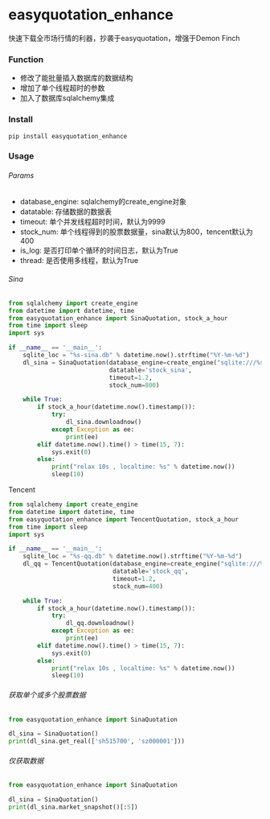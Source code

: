 # easyquotation_enhance

快速下载全市场行情的利器，抄袭于easyquotation，增强于Demon Finch



### Function

- 修改了能批量插入数据库的数据结构
- 增加了单个线程超时的参数
- 加入了数据库sqlalchemy集成



### Install

```
pip install easyquotation_enhance
```



### Usage

###### Params

- database_engine: sqlalchemy的create_engine对象
- datatable: 存储数据的数据表
- timeout: 单个并发线程超时时间，默认为9999
- stock_num: 单个线程得到的股票数据量，sina默认为800，tencent默认为400
- is_log: 是否打印单个循环的时间日志，默认为True
- thread: 是否使用多线程，默认为True

###### Sina

```python
from sqlalchemy import create_engine
from datetime import datetime, time
from easyquotation_enhance import SinaQuotation, stock_a_hour
from time import sleep
import sys

if __name__ == '__main__':
    sqlite_loc = "%s-sina.db" % datetime.now().strftime("%Y-%m-%d")
    dl_sina = SinaQuotation(database_engine=create_engine("sqlite:///%s" % sqlite_loc),
                            datatable='stock_sina',
                            timeout=1.2,
                            stock_num=800)

    while True:
        if stock_a_hour(datetime.now().timestamp()):
            try:
                dl_sina.downloadnow()
            except Exception as ee:
                print(ee)
        elif datetime.now().time() > time(15, 7):
            sys.exit(0)
        else:
            print("relax 10s , localtime: %s" % datetime.now())
            sleep(10)

```

Tencent

```python
from sqlalchemy import create_engine
from datetime import datetime, time
from easyquotation_enhance import TencentQuotation, stock_a_hour
from time import sleep
import sys

if __name__ == '__main__':
    sqlite_loc = "%s-qq.db" % datetime.now().strftime("%Y-%m-%d")
    dl_qq = TencentQuotation(database_engine=create_engine("sqlite:///%s" % sqlite_loc),
                             datatable='stock_qq',
                             timeout=1.2,
                             stock_num=400)

    while True:
        if stock_a_hour(datetime.now().timestamp()):
            try:
                dl_qq.downloadnow()
            except Exception as ee:
                print(ee)
        elif datetime.now().time() > time(15, 7):
            sys.exit(0)
        else:
            print("relax 10s , localtime: %s" % datetime.now())
            sleep(10)

```
###### 获取单个或多个股票数据
```python
from easyquotation_enhance import SinaQuotation

dl_sina = SinaQuotation()
print(dl_sina.get_real(['sh515700', 'sz000001']))
```

###### 仅获取数据
```python
from easyquotation_enhance import SinaQuotation

dl_sina = SinaQuotation()
print(dl_sina.market_snapshot()[:5])
```

